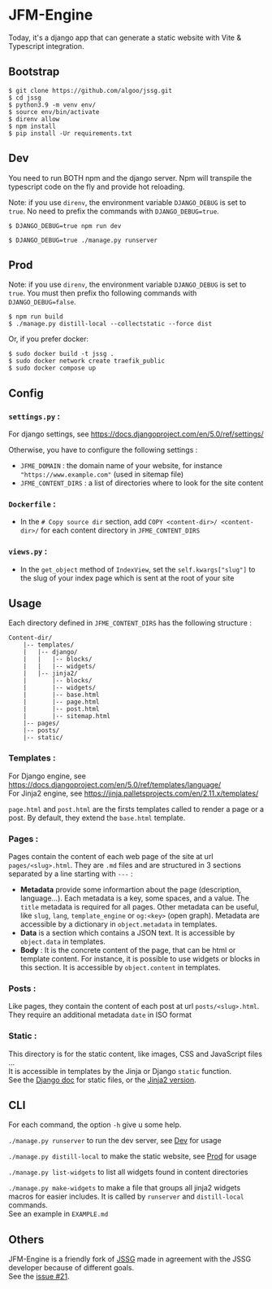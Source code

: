 # JFM-Engine

Today, it's a django app that can generate a static website with Vite & Typescript integration.

## Bootstrap

```shell
$ git clone https://github.com/algoo/jssg.git
$ cd jssg
$ python3.9 -m venv env/
$ source env/bin/activate
$ direnv allow
$ npm install
$ pip install -Ur requirements.txt
```

## Dev

You need to run BOTH npm and the django server. Npm will transpile the typescript code on the fly and provide hot reloading.

Note: if you use `direnv`, the environment variable `DJANGO_DEBUG` is set to `true`. No need to prefix the commands with `DJANGO_DEBUG=true`.

```shell
$ DJANGO_DEBUG=true npm run dev
```

```shell
$ DJANGO_DEBUG=true ./manage.py runserver
```

## Prod

Note: if you use `direnv`, the environment variable `DJANGO_DEBUG` is set to `true`. You must then prefix tho following commands with `DJANGO_DEBUG=false`.

```shell
$ npm run build
$ ./manage.py distill-local --collectstatic --force dist
```

Or, if you prefer docker:

```shell
$ sudo docker build -t jssg .
$ sudo docker network create traefik_public
$ sudo docker compose up
```

## Config

### `settings.py` :
For django settings, see https://docs.djangoproject.com/en/5.0/ref/settings/

Otherwise, you have to configure the following settings :
- `JFME_DOMAIN` : the domain name of your website, for instance `"https://www.example.com"` (used in sitemap file)
- `JFME_CONTENT_DIRS` : a list of directories where to look for the site content

### `Dockerfile` :
- In the `# Copy source dir` section, add `COPY <content-dir>/ <content-dir>/` for each content directory in `JFME_CONTENT_DIRS`

### `views.py` :
- In the `get_object` method of `IndexView`, set the `self.kwargs["slug"]` to the slug of your index page which is sent at the root of your site

## Usage

Each directory defined in `JFME_CONTENT_DIRS` has the following structure :
```
Content-dir/
    |-- templates/
    |   |-- django/
    |   |   |-- blocks/
    |   |   |-- widgets/
    |   |-- jinja2/
    |       |-- blocks/
    |       |-- widgets/
    |       |-- base.html
    |       |-- page.html
    |       |-- post.html
    |       |-- sitemap.html
    |-- pages/
    |-- posts/
    |-- static/
```

### Templates :
For Django engine, see https://docs.djangoproject.com/en/5.0/ref/templates/language/ \
For Jinja2 engine, see https://jinja.palletsprojects.com/en/2.11.x/templates/

`page.html` and `post.html` are the firsts templates called to render a page or a post. By default, they extend the `base.html` template.

### Pages :
Pages contain the content of each web page of the site at url `pages/<slug>.html`. They are `.md` files and are structured in 3 sections separated by a line starting with `---` :

- **Metadata** provide some informartion about the page (description, language...). Each metadata is a key, some spaces, and a value. The `title` metadata is required for all pages. Other metadata can be useful, like `slug`, `lang`, `template_engine` or `og:<key>` (open graph). Metadata are accessible by a dictionary in `object.metadata` in templates.
- **Data** is a section which contains a JSON text. It is accessible by `object.data` in templates.
- **Body** : It is the concrete content of the page, that can be html or template content. For instance, it is possible to use widgets or blocks in this section. It is accessible by `object.content` in templates.

### Posts :
Like pages, they contain the content of each post at url `posts/<slug>.html`. They require an additional metadata `date` in ISO format

### Static :
This directory is for the static content, like images, CSS and JavaScript files ... \
It is accessible in templates by the Jinja or Django `static` function. \
See the [Django doc](https://docs.djangoproject.com/en/5.0/howto/static-files/#configuring-static-files) for static files, or the [Jinja2 version](https://docs.djangoproject.com/en/5.0/topics/templates/#module-django.template.backends.django).

## CLI
For each command, the option `-h` give u some help.

 `./manage.py runserver` to run the dev server, see [Dev](#dev) for usage

 `./manage.py distill-local` to make the static website, see [Prod](#prod) for usage

 `./manage.py list-widgets` to list all widgets found in content directories

 `./manage.py make-widgets` to make a file that groups all jinja2 widgets macros for easier includes. It is called by `runserver` and `distill-local` commands. \
 See an example in `EXAMPLE.md`


## Others

JFM-Engine is a friendly fork of [JSSG](https://github.com/jtremesay/jssg/) made in agreement with the JSSG developer because of different goals. \
See the [issue #21](https://github.com/jtremesay/jssg/issues/21).
